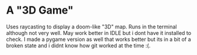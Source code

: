 # A "3D Game"
Uses raycasting to display a doom-like "3D" map. Runs in the terminal although not very well. May work better in IDLE but i dont have it installed to check. I made a pygame version as well that works better but its in a bit of a broken state and i didnt know how git worked at the time :(.
